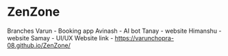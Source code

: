 # ZenZone
Branches
Varun - Booking app
Avinash - AI bot 
Tanay - website
Himanshu - website
Samay - UI/UX
Website link -  https://varunchopra-08.github.io/ZenZone/
